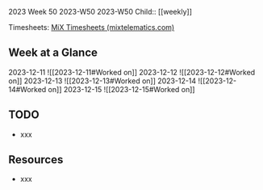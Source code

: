 2023 Week 50
2023-W50 2023-W50
Child:: [[weekly]]

Timesheets: [MiX Timesheets (mixtelematics.com)](http://timesheets.mixtelematics.com/MixTimesheetsUI/app/index.html#/TimeSheet)

## Week at a Glance

2023-12-11
![[2023-12-11#Worked on]]
2023-12-12
![[2023-12-12#Worked on]]
2023-12-13
![[2023-12-13#Worked on]]
2023-12-14
![[2023-12-14#Worked on]]
2023-12-15
![[2023-12-15#Worked on]]

## TODO

- xxx

## Resources

- xxx


